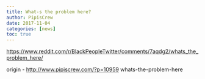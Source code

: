 ```yaml
---
title: What-s the problem here?
author: PipisCrew
date: 2017-11-04
categories: [news]
toc: true
---
```


https://www.reddit.com/r/BlackPeopleTwitter/comments/7aqdg2/whats_the_problem_here/

origin - http://www.pipiscrew.com/?p=10959 whats-the-problem-here